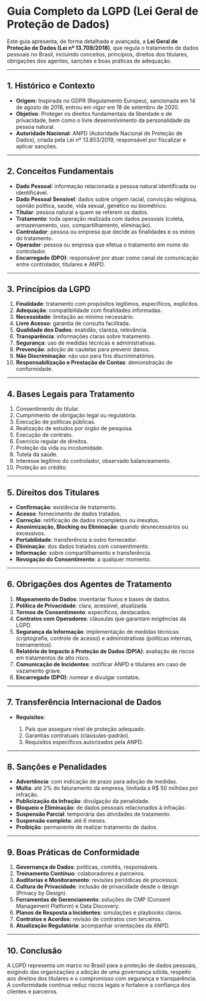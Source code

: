 # Guia Completo da LGPD (Lei Geral de Proteção de Dados)

Este guia apresenta, de forma detalhada e avançada, a **Lei Geral de Proteção de Dados (Lei nº 13.709/2018)**, que regula o tratamento de dados pessoais no Brasil, incluindo conceitos, princípios, direitos dos titulares, obrigações dos agentes, sanções e boas práticas de adequação.

---

## 1. Histórico e Contexto

* **Origem**: Inspirada no GDPR (Regulamento Europeu), sancionada em 14 de agosto de 2018, entrou em vigor em 18 de setembro de 2020.
* **Objetivo**: Proteger os direitos fundamentais de liberdade e de privacidade, bem como o livre desenvolvimento da personalidade da pessoa natural.
* **Autoridade Nacional**: ANPD (Autoridade Nacional de Proteção de Dados), criada pela Lei nº 13.853/2019, responsável por fiscalizar e aplicar sanções.

---

## 2. Conceitos Fundamentais

* **Dado Pessoal**: informação relacionada a pessoa natural identificada ou identificável.
* **Dado Pessoal Sensível**: dados sobre origem racial, convicção religiosa, opinião política, saúde, vida sexual, genético ou biométrico.
* **Titular**: pessoa natural a quem se referem os dados.
* **Tratamento**: toda operação realizada com dados pessoais (coleta, armazenamento, uso, compartilhamento, eliminação).
* **Controlador**: pessoa ou empresa que decide as finalidades e os meios do tratamento.
* **Operador**: pessoa ou empresa que efetua o tratamento em nome do controlador.
* **Encarregado (DPO)**: responsável por atuar como canal de comunicação entre controlador, titulares e ANPD.

---

## 3. Princípios da LGPD

1. **Finalidade**: tratamento com propósitos legítimos, específicos, explícitos.
2. **Adequação**: compatibilidade com finalidades informadas.
3. **Necessidade**: limitação ao mínimo necessário.
4. **Livre Acesso**: garantia de consulta facilitada.
5. **Qualidade dos Dados**: exatidão, clareza, relevância.
6. **Transparência**: informações claras sobre tratamento.
7. **Segurança**: uso de medidas técnicas e administrativas.
8. **Prevenção**: adoção de cautelas para prevenir danos.
9. **Não Discriminação**: não uso para fins discriminatórios.
10. **Responsabilização e Prestação de Contas**: demonstração de conformidade.

---

## 4. Bases Legais para Tratamento

1. Consentimento do titular.
2. Cumprimento de obrigação legal ou regulatória.
3. Execução de políticas públicas.
4. Realização de estudos por órgão de pesquisa.
5. Execução de contrato.
6. Exercício regular de direitos.
7. Proteção da vida ou incolumidade.
8. Tutela da saúde.
9. Interesse legítimo do controlador, observado balanceamento.
10. Proteção ao crédito.

---

## 5. Direitos dos Titulares

* **Confirmação**: existência de tratamento.
* **Acesso**: fornecimento de dados tratados.
* **Correção**: retificação de dados incompletos ou inexatos.
* **Anonimização, Blocking ou Eliminação**: quando desnecessários ou excessivos.
* **Portabilidade**: transferência a outro fornecedor.
* **Eliminação**: dos dados tratados com consentimento.
* **Informação**: sobre compartilhamento e transferência.
* **Revogação do Consentimento**: a qualquer momento.

---

## 6. Obrigações dos Agentes de Tratamento

1. **Mapeamento de Dados**: inventariar fluxos e bases de dados.
2. **Política de Privacidade**: clara, acessível, atualizada.
3. **Termos de Consentimento**: específicos, destacados.
4. **Contratos com Operadores**: cláusulas que garantam exigências da LGPD.
5. **Segurança da Informação**: implementação de medidas técnicas (criptografia, controle de acesso) e administrativas (políticas internas, treinamentos).
6. **Relatório de Impacto à Proteção de Dados (DPIA)**: avaliação de riscos em tratamentos de alto risco.
7. **Comunicação de Incidentes**: notificar ANPD e titulares em caso de vazamento grave.
8. **Encarregado (DPO)**: nomear e divulgar contatos.

---

## 7. Transferência Internacional de Dados

* **Requisitos**:

  1. País que assegure nível de proteção adequado.
  2. Garantias contratuais (claúsulas-padrão).
  3. Requisitos específicos autorizados pela ANPD.

---

## 8. Sanções e Penalidades

* **Advertência**: com indicação de prazo para adoção de medidas.
* **Multa**: até 2% do faturamento da empresa, limitada a R\$ 50 milhões por infração.
* **Publicização da Infração**: divulgação da penalidade.
* **Bloqueio e Eliminação**: de dados pessoais relacionados à infração.
* **Suspensão Parcial**: temporária das atividades de tratamento.
* **Suspensão completa**: até 6 meses.
* **Proibição**: permanente de realizar tratamento de dados.

---

## 9. Boas Práticas de Conformidade

1. **Governança de Dados**: políticas, comitês, responsáveis.
2. **Treinamento Contínuo**: colaboradores e parceiros.
3. **Auditorias e Monitoramento**: revisões periódicas de processos.
4. **Cultura de Privacidade**: inclusão de privacidade desde o design (Privacy by Design).
5. **Ferramentas de Gerenciamento**: soluções de CMP (Consent Management Platform) e Data Discovery.
6. **Planos de Resposta a Incidentes**: simulações e playbooks claros.
7. **Contratos e Acordos**: revisão de contratos com terceiros.
8. **Atualização Regulatória**: acompanhar orientações da ANPD.

---

## 10. Conclusão

A LGPD representa um marco no Brasil para a proteção de dados pessoais, exigindo das organizações a adoção de uma governança sólida, respeito aos direitos dos titulares e o compromisso com segurança e transparência. A conformidade contínua reduz riscos legais e fortalece a confiança dos clientes e parceiros.
